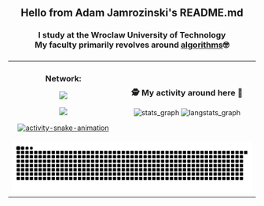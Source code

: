 

<h2 align="center">Hello from Adam Jamrozinski's README.md</h2>
<h3 align="center">I study at the Wroclaw University of Technology <br> My faculty primarily revolves around <ins>algorithms</ins>🤓</h3>


###

<table align="center">
  <tr>
    <td align="center">
      <div>
        <h3>Network:</h3>
      </div>
      <span>
        <p>
          <a href="mailto:adamjamrozinski02@gmail.com">
           <img src="https://img.shields.io/badge/Gmail-white?style=plastic&logo=gmail&logoColor=red&labelColor=white" height="23" />
          </a>
        </p>
        <p>
          <a href="https://www.linkedin.com/in/adam-jamrozi%C5%84ski-053600353/">
           <img src="https://custom-icon-badges.demolab.com/badge/LinkedIn-0A66C2?logo=linkedin-white&logoColor=fff?style=plastic" height="23"  />            
          </a>  
        </p>
        <p>
          <a href="https://leetcode.com/u/adam268/">
            <div>
             <img alt="activity-snake-animation" src="https://img.shields.io/badge/LeetCode-gray?style=plastic&logo=leetcode" height="23" />
            </div>
          </a>  
        </p>
      </span>
    </td>
    <td align="center" valign="middle">
      <h3>🕵️ My activity around here 👣</h3>
      <span>
        <picture>
          <source media="(prefers-color-scheme: light)" srcset="https://github-readme-stats.vercel.app/api?username=adamjamro&hide_title=false&hide_rank=false&show_icons=true&include_all_commits=true&count_private=true&disable_animations=false&theme=dracula&locale=en&&hide=stars&hide_border=false&bg_color=50,77ff0f,C2B700,C9710D" width="100%" height="125" />
          <img alt="stats_graph" src="https://github-readme-stats.vercel.app/api?username=adamjamro&hide_title=false&hide_rank=false&show_icons=true&include_all_commits=true&count_private=true&disable_animations=false&theme=dracula&locale=en&&hide=stars&hide_border=false&bg_color=50,AA11AA,000000,1F0322" width="100%" height="125"/>
        </picture>
        <picture>
          <source media="(prefers-color-scheme: light)" srcset="https://github-readme-stats.vercel.app/api/top-langs?username=adamjamro&locale=en&hide_title=false&layout=compact&card_width=320&langs_count=5&theme=dracula&hide_border=false&bg_color=55,c9710d,cc9300,cc9300,c2b700,a9db00,77ff0f" width="100%" height="125"/>
          <img alt="langstats_graph" src="https://github-readme-stats.vercel.app/api/top-langs?username=adamjamro&locale=en&hide_title=false&layout=compact&card_width=320&langs_count=5&theme=dracula&hide_border=false&bg_color=55,1F0322,000000,000000,1F0322,AA11AA,84F579" width="100%" height="125"/>
        </picture>
      </span>
      <div>&nbsp;</div>
    </td>
  </tr>
  <tr>
    <td colspan="2">
      <div align="center">
        <picture>
          <source media="(prefers-color-scheme: dark)" srcset="https://raw.githubusercontent.com/AdamJamro/AdamJamro/output/github-snake-dark.svg" />
          <source media="(prefers-color-scheme: light)" srcset="https://raw.githubusercontent.com/AdamJamro/AdamJamro/output/github-snake.svg" />
          <img alt="github-snake-animation" src="https://raw.githubusercontent.com/AdamJamro/AdamJamro/output/github-snake.svg" />
        </picture>
      </div>
    </td>
  </tr>
</table>

###
